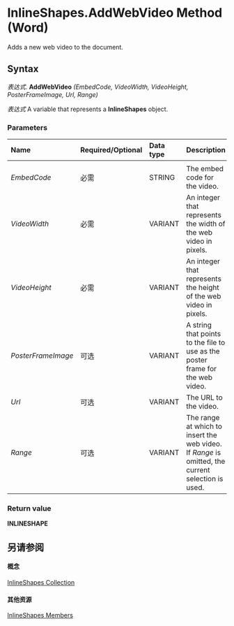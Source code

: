 
# InlineShapes.AddWebVideo Method (Word)

Adds a new web video to the document.


## Syntax

 _表达式_. **AddWebVideo** _(EmbedCode,_ _VideoWidth,_ _VideoHeight,_ _PosterFrameImage,_ _Url,_ _Range)_

 _表达式_ A variable that represents a **InlineShapes** object.


### Parameters



|**Name**|**Required/Optional**|**Data type**|**Description**|
|:-----|:-----|:-----|:-----|
|||||
| _EmbedCode_|必需|STRING|The embed code for the video.|
| _VideoWidth_|必需|VARIANT|An integer that represents the width of the web video in pixels.|
| _VideoHeight_|必需|VARIANT|An integer that represents the height of the web video in pixels.|
| _PosterFrameImage_|可选|VARIANT|A string that points to the file to use as the poster frame for the web video.|
| _Url_|可选|VARIANT|The URL to the video.|
| _Range_|可选|VARIANT|The range at which to insert the web video. If  _Range_ is omitted, the current selection is used.|

### Return value

 **INLINESHAPE**


## 另请参阅


#### 概念


[InlineShapes Collection](88c632b2-80de-c96a-8879-a98461b38bd0.md)
#### 其他资源


[InlineShapes Members](http://msdn.microsoft.com/library/b579615b-f917-3d70-19da-1604e776fd0a%28Office.15%29.aspx)
